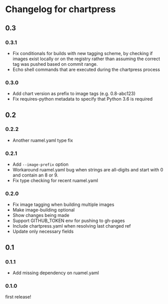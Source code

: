 # Changelog for chartpress

## 0.3

### 0.3.1

- Fix conditionals for builds with new tagging scheme,
  by checking if images exist locally or on the registry
  rather than assuming the correct tag was pushed based on commit range.
- Echo shell commands that are executed during the chartpress process

### 0.3.0

- Add chart version as prefix to image tags (e.g. 0.8-abc123)
- Fix requires-python metadata to specify that Python 3.6 is required

## 0.2

### 0.2.2

- Another ruamel.yaml type fix

### 0.2.1

- Add `--image-prefix` option
- Workaround ruamel.yaml bug when strings are all-digits
  and start with 0 and contain an 8 or 9.
- Fix type checking for recent ruamel.yaml

### 0.2.0

- Fix image tagging when building multiple images
- Make image-building optional
- Show changes being made
- Support GITHUB_TOKEN env for pushing to gh-pages
- Include chartpress.yaml when resolving last changed ref
- Update only necessary fields

## 0.1

### 0.1.1

- Add missing dependency on ruamel.yaml

### 0.1.0

first release!

